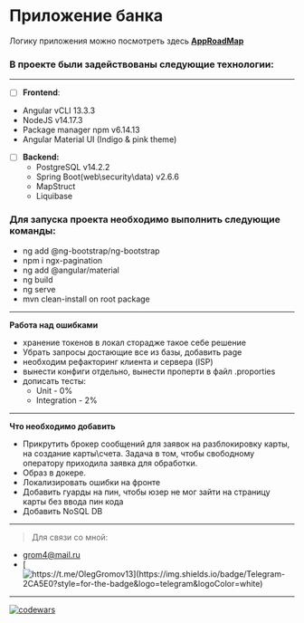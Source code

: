 # Приложение банка #

Логику приложения можно посмотреть здесь **[AppRoadMap](https://github.com/OlegGromov91/Bank/blob/main/bankApp/README.md)**

### **В проекте были задействованы следующие технологии:** ###
___
- [ ]  **Frontend**:
  - Angular vCLI 13.3.3
  - NodeJS v14.17.3
  - Package manager npm v6.14.13
  - Angular Material UI  (Indigo & pink theme)

- [ ] **Backend:**
  + PostgreSQL v14.2.2
  + Spring Boot(web\security\data) v2.6.6
  + MapStruct
  + Liquibase

### **Для запуска проекта необходимо выполнить следующие команды:** ###

- ng add @ng-bootstrap/ng-bootstrap
- npm i ngx-pagination
- ng add @angular/material
- ng build
- ng serve
- mvn clean-install on root package

---
  **Работа над ошибками**
  
* хранение токенов в локал сторадже такое себе решение
* Убрать запросы достающие все из базы, добавить page
* необходим рефакторинг клиента и сервера (ISP)
* вынести конфиги отдельно, вынести проперти в файл .proporties
* дописать тесты:
   - Unit - 0%
   - Integration - 2%

---
**Что необходимо добавить**

- Прикрутить брокер сообщений для заявок на разблокировку карты, на создание карты\счета. Задача в том, чтобы свободному оператору приходила заявка для обработки.
- Образ в докере.
- Локализировать ошибки на фронте
- Добавить гуарды на пин, чтобы юзер не мог зайти на страницу карты без ввода пин кода
- Добавить NoSQL DB 
---

> Для связи со мной:

-  grom4@mail.ru
-  [![https://t.me/OlegGromov13](https://img.shields.io/badge/Telegram-2CA5E0?style=for-the-badge&logo=telegram&logoColor=white) ](https://t.me/OlegGromov13) 
---


[![codewars](https://www.codewars.com/users/grom4/badges/micro)](https://www.codewars.com/users/grom4)


